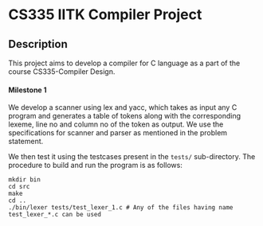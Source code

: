 # CS335 IITK Compiler Project

## Description
This project aims to develop a compiler for C language as a part of the course CS335-Compiler Design.

#### Milestone 1
We develop a scanner using lex and yacc, which takes as input any C program and generates a table of tokens along with the corresponding lexeme, line no and column no of the token as output. We use the specifications for scanner and parser as mentioned in the problem statement.

We then test it using the testcases present in the `tests/` sub-directory. The procedure to build and run the program is as follows:
```
mkdir bin
cd src 
make 
cd ..
./bin/lexer tests/test_lexer_1.c # Any of the files having name test_lexer_*.c can be used
```
